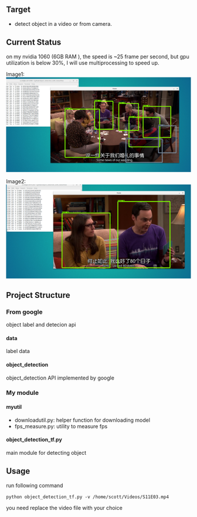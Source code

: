 ## Target

* detect object in a video or from camera.

## Current Status

on my nvidia 1060 (6GB RAM ), the speed is ~25 frame per second, but gpu utilization
is below 30%, I will use multiprocessing to speed up.

Image1:
![image1](./images/bigbang1.png)

Image2:
![image1](./images/bigbang2.png)



## Project Structure

### From google
object label and detecion api
#### data
label data

#### object_detection
object_detection API implemented by google

### My module

#### myutil
* downloadutil.py: helper function for downloading model
* fps_measure.py: utility to measure fps

#### object_detection_tf.py
main module for detecting object


## Usage

run following command
```
python object_detection_tf.py -v /home/scott/Videos/S11E03.mp4
```
you need replace the video file with your choice
